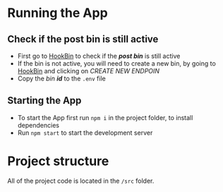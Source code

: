 # Running the App

## Check if the post bin is still active

- First go to [HookBin](https://hookbin.com/YVkaKJalYbUQjy0QmeZa) to check if the **_post bin_** is still active
- If the bin is not active, you will need to create a new bin, by going to [HookBin](https://hookbin.com/) and clicking on _CREATE NEW ENDPOIN_
- Copy the _bin **id**_ to the `.env` file

## Starting the App

- To start the App first run `npm i` in the project folder, to install dependencies
- Run `npm start` to start the development server

# Project structure

All of the project code is located in the `/src` folder.
